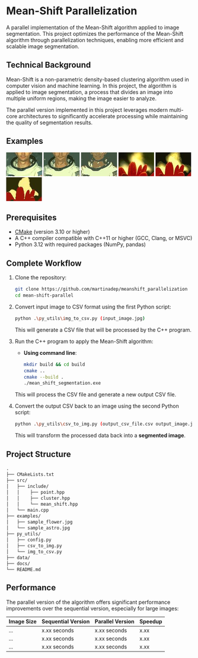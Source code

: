 # Mean-Shift Parallelization
A parallel implementation of the Mean-Shift algorithm applied 
to image segmentation. This project optimizes the performance 
of the Mean-Shift algorithm through parallelization techniques, 
enabling more efficient and scalable image segmentation.

## Technical Background
Mean-Shift is a non-parametric density-based clustering algorithm 
used in computer vision and machine learning. In this project, the 
algorithm is applied to image segmentation, a process that divides 
an image into multiple uniform regions, making the image easier to analyze.

The parallel version implemented in this project leverages 
modern multi-core architectures to significantly accelerate 
processing while maintaining the quality of segmentation results.

## Examples
![asto](examples/sample_astro.jpg)
![astoB10](docs/astro_B10.jpg)
![astoB30](docs/astro_B30.jpg)
![flower](examples/sample_flower.jpg)
![flowerB10](docs/flower_B10.jpg)
![flowerB40](docs/flower_B40.jpg)


## Prerequisites
- [CMake](https://cmake.org/download/) (version 3.10 or higher)
- A C++ compiler compatible with C++11 or higher (GCC, Clang, or MSVC)
- Python 3.12 with required packages (NumPy, pandas)

## Complete Workflow
1. Clone the repository:
   ```bash
   git clone https://github.com/martinadep/meanshift_parallelization
   cd mean-shift-parallel
   ```

2. Convert input image to CSV format using the first Python script:
   ```bash
   python .\py_utils\img_to_csv.py (input_image.jpg)
   ```
   This will generate a CSV file that will be processed by the C++ program.

3. Run the C++ program to apply the Mean-Shift algorithm:
   - **Using command line**:
     ```bash
     mkdir build && cd build
     cmake ..
     cmake --build .
     ./mean_shift_segmentation.exe
     ```
   This will process the CSV file and generate a new output CSV file.

4. Convert the output CSV back to an image using the second Python script:
   ```bash
   python .\py_utils\csv_to_img.py (output_csv_file.csv output_image.jpg)
   ```
   This will transform the processed data back into a **segmented image**.

## Project Structure

```
.
├── CMakeLists.txt
├── src/
│   ├── include/
│   │    ├── point.hpp
│   │    ├── cluster.hpp
│   │    └── mean_shift.hpp
│   └── main.cpp
├── examples/
│   ├── sample_flower.jpg
│   └── sample_astro.jpg
├── py_utils/
│   ├── config.py
│   ├── csv_to_img.py
│   └── img_to_csv.py
├── data/
├── docs/ 
└── README.md
```

## Performance

The parallel version of the algorithm offers significant performance improvements over the sequential version, especially for large images:

| Image Size | Sequential Version | Parallel Version | Speedup |
|------------|-------------------|-----------------|---------|
| ...        | x.xx seconds      | x.xx seconds    | x.xx    |
| ...        | x.xx seconds      | x.xx seconds    | x.xx    |
| ...        | x.xx seconds      | x.xx seconds    | x.xx    |
